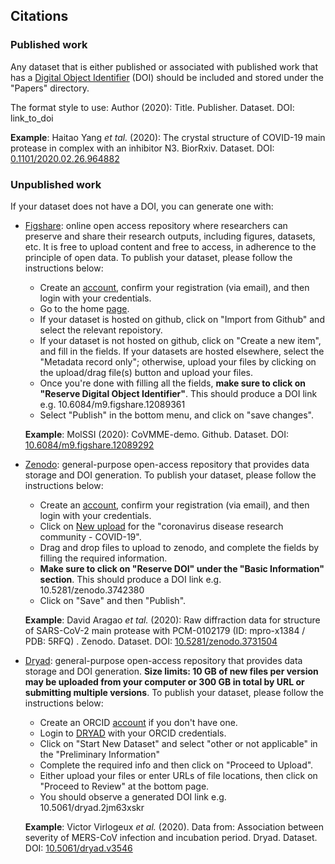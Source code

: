 ## Citations

### Published work
Any dataset that is either published or associated with published work that has a [Digital Object Identifier](https://www.doi.org) (DOI) should be included and stored under the "Papers" directory. 

The format style to use:
  Author (2020): Title. Publisher. Dataset. DOI: link_to_doi

  **Example**: Haitao Yang *et tal.* (2020): The crystal structure of COVID-19 main protease in complex with an inhibitor N3. BiorRxiv. Dataset. DOI: [0.1101/2020.02.26.964882](http://dx.doi.org/10.1101/2020.02.26.964882)

### Unpublished work
If your dataset does not have a DOI, you can generate one with:

- [Figshare](https://figshare.com):  online open access repository where researchers can preserve and share their research outputs, including figures, datasets, etc. It is free to upload content and free to access, in adherence to the principle of open data. To publish your dataset, please follow the instructions below:

   * Create an [account](https://figshare.com/account/register), confirm your registration (via email), and then login with your credentials.
   * Go to the home [page](https://figshare.com/account/home#/data).
   * If your dataset is hosted on github, click on "Import from Github" and select the relevant repoistory.
   * If your dataset is not hosted on github, click on "Create a new item", and fill in the fields. If your datasets are hosted elsewhere, select the "Metadata record only"; otherwise, upload your files by clicking on the upload/drag file(s) button and upload your files. 
   * Once you're done with filling all the fields, **make sure to click on "Reserve Digital Object Identifier"**. This should produce a DOI link e.g. 10.6084/m9.figshare.12089361
   * Select "Publish" in the bottom menu, and click on "save changes".

  **Example**: MolSSI (2020): CoVMME-demo. Github. Dataset. DOI: [10.6084/m9.figshare.12089292](https://doi.org/10.6084/m9.figshare.12089292)
  
- [Zenodo](https://zenodo.org): general-purpose open-access repository that provides data storage and DOI generation. To publish your dataset, please follow the instructions below:
    * Create an [account](https://zenodo.org/signup), confirm your registration (via email), and then login with your credentials.
    * Click on [New upload](https://zenodo.org/deposit/new?c=covid-19) for the "coronavirus disease research community - COVID-19".
    * Drag and drop files to upload to zenodo, and complete the fields by filling the required information.
    * **Make sure to click on "Reserve DOI" under the "Basic Information" section**. This should produce a DOI link e.g. 10.5281/zenodo.3742380
    * Click on "Save" and then "Publish".

  **Example**: David Aragao *et tal.* (2020): Raw diffraction data for structure of SARS-CoV-2 main protease with PCM-0102179 (ID: mpro-x1384 / PDB: 5RFQ)
. Zenodo. Dataset. DOI: [10.5281/zenodo.3731504](https://doi.org/10.5281/zenodo.3731504)

- [Dryad](https://datadryad.org): general-purpose open-access repository that provides data storage and DOI generation. **Size limits: 10 GB of new files per version may be uploaded from your computer or 300 GB in total by URL or submitting multiple versions**. To publish your dataset, please follow the instructions below:
    * Create an ORCID [account](https://orcid.org/register) if you don't have one.
    * Login to [DRYAD](https://datadryad.org/stash/sessions/choose_login) with your ORCID credentials.
    * Click on "Start New Dataset" and select "other or not applicable" in the "Preliminary Information"
    * Complete the required info and then click on "Proceed to Upload".
    * Either upload your files or enter URLs of file locations, then click on "Proceed to Review" at the bottom page.
    * You should observe a generated DOI link e.g. 10.5061/dryad.2jm63xskr

  **Example**: Victor Virlogeux *et al.* (2020). Data from: Association between severity of MERS-CoV infection and incubation period. Dryad. Dataset. DOI: [10.5061/dryad.v3546](https://doi.org/10.5061/dryad.v3546)
